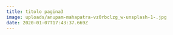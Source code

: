 ```yaml
---
title: titolo pagina3
image: uploads/anupam-mahapatra-vz0rbclzg_w-unsplash-1-.jpg
date: 2020-01-07T17:43:37.669Z
---
```


